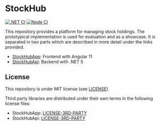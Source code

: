 # StockHub

[![.NET CI](https://github.com/samuelschnurr/stock-hub/actions/workflows/dotnet.yml/badge.svg)](https://github.com/samuelschnurr/stock-hub/actions/workflows/dotnet.yml)
[![Node CI](https://github.com/samuelschnurr/stock-hub/actions/workflows/node.yml/badge.svg)](https://github.com/samuelschnurr/stock-hub/actions/workflows/node.yml)

This repository provides a platform for managing stock holdings. The prototypical implementation is used for evaluation and as a showcase. It is separated in two parts which are described in more detail under the links provided.

- <a href="https://github.com/samuelschnurr/stock-hub/blob/main/StockHubApp">StockHubApp</a>: Frontend with Angular 11
- <a href="https://github.com/samuelschnurr/stock-hub/blob/main/StockHubApi">StockHubApi</a>: Backend with .NET 5

## License

This repository is under MIT license (see <a href="https://github.com/samuelschnurr/stock-hub/blob/main/LICENSE">LICENSE</a>).

Third party libraries are distributed under their own terms in the following license files:

- StockHubApp: <a href="https://github.com/samuelschnurr/stock-hub/blob/main/StockHubApp/LICENSE-3RD-PARTY">LICENSE-3RD-PARTY</a>
- StockHubApi: <a href="https://github.com/samuelschnurr/stock-hub/blob/main/StockHubApi/LICENSE-3RD-PARTY">LICENSE-3RD-PARTY</a>
